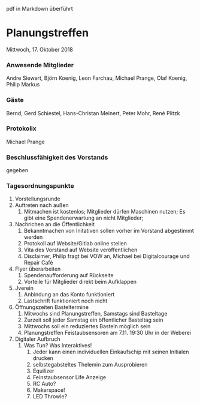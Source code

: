 pdf in Markdown überführt

# **Planungstreffen**
Mittwoch, 17. Oktober 2018

### Anwesende Mitglieder
Andre Siewert, Björn Koenig, Leon Farchau, Michael Prange, Olaf Koenig, Philip Markus

### Gäste
Bernd, Gerd Schiestel, Hans-Christan Meinert, Peter Mohr, René Plitzk

### Protokolix
Michael Prange

### Beschlussfähigkeit des Vorstands
gegeben

### Tagesordnungspunkte
1. Vorstellungsrunde
1. Auftreten nach außen
	1. Mitmachen ist kostenlos; Mitglieder dürfen Maschinen nutzen; Es gibt eine Spendenerwartung an nicht Mitglieder;
1. Nachrichen an die Öffentlichkeit
	1. Bekanntmachen von Initativen sollen vorher im Vorstand abgestimmt werden
	1. Protokoll auf Website/Gitlab online stellen
	1. Vita des Vorstand auf Website veröffentlichen
	1. Disclaimer, Philip fragt bei VOW an, Michael bei Digitalcourage und Repair Café
1. Flyer überarbeiten
	1. Spendenaufforderung auf Rückseite
	1. Vorteile für Mitglieder direkt beim Aufklappen
1. Jverein
	1. Anbindung an das Konto funktioniert
	1. Lastschrift funktioniert noch nicht
1. Öffnungszeiten Basteltermine
	1. Mitwochs sind Planungstreffen, Samstags sind Basteltage
	1. Zurzeit soll jeder Samstag ein öffentlicher Basteltag sein
	1. Mittwochs soll ein reduziertes Basteln möglich sein
	1. Planungstreffen Feistaubsensoren am 7.11. 19:30 Uhr in der Weberei
1. Digitaler Aufbruch
	1. Was Tun? Was Interaktives!
		1. Jeder kann einen individuellen Einkaufschip mit seinen Initialen drucken
		1. selbstegabsteltes Thelemin zum Ausprobieren
		1. Equilizer
		1. Feinstaubsensor Life Anzeige
		1. RC Auto?
		1. Makerspace!
		1. LED Throwie?
